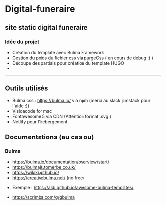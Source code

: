 # Digital-funeraire
## site static digital funeraire

### Idée du projet

- Création du template avec Bulma Framework 
- Gestion du poids du fichier css via purgeCss ( en cours de debug :( )
- Découpe des partials pour création du template HUGO 
- 
**************

## Outils utilisés

- Bulma css : https://bulma.io/ via npm (merci au slack jamstack pour l'aide :))
- Visioacode for mac
- Fontawesome 5 via CDN (Attention format .svg )
- Netlify pour l'hebergement 


## Documentations (au cas ou)

 ### Bulma 
 
 -  https://bulma.io/documentation/overview/start/ 
 -  https://bulmajs.tomerbe.co.uk/
 -  https://wikiki.github.io/
 -  https://creativebulma.net/ (no free)
* Exemple : https://aldi.github.io/awesome-bulma-templates/
 - https://scrimba.com/g/gbulma


